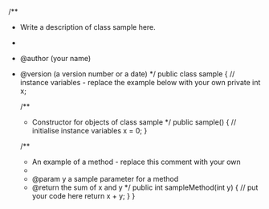 
/**
 * Write a description of class sample here.
 * 
 * @author (your name) 
 * @version (a version number or a date)
 */
public class sample
{
    // instance variables - replace the example below with your own
    private int x;

    /**
     * Constructor for objects of class sample
     */
    public sample()
    {
        // initialise instance variables
        x = 0;
    }

    /**
     * An example of a method - replace this comment with your own
     * 
     * @param  y   a sample parameter for a method
     * @return     the sum of x and y 
     */
    public int sampleMethod(int y)
    {
        // put your code here
        return x + y;
    }
}
